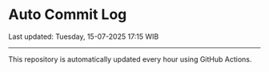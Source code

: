 # Auto Commit Log

Last updated: Tuesday, 15-07-2025 17:15 WIB

---

This repository is automatically updated every hour using GitHub Actions.
